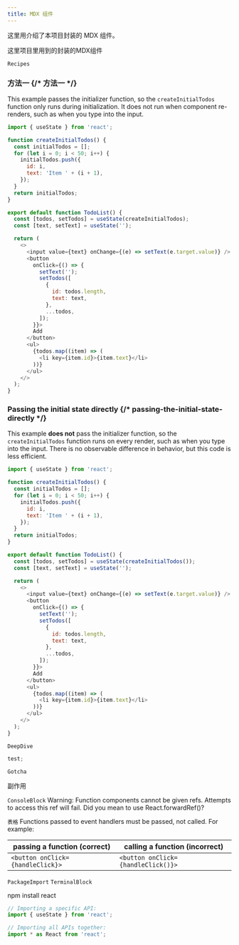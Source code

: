 ```yaml
---
title: MDX 组件
---
```


这里用介绍了本项目封装的 MDX 组件。

<YouWillLearn isChapter={true}>这里项目里用到的封装的MDX组件</YouWillLearn>

<code>Recipes</code>

<Recipes titleText="菜谱步进器" titleId="examples-initializer">

### 方法一 {/* 方法一 */}

This example passes the initializer function, so the `createInitialTodos` function only runs during initialization. It does not run when component re-renders, such as when you type into the input.

<Sandpack>

```js
import { useState } from 'react';

function createInitialTodos() {
  const initialTodos = [];
  for (let i = 0; i < 50; i++) {
    initialTodos.push({
      id: i,
      text: 'Item ' + (i + 1),
    });
  }
  return initialTodos;
}

export default function TodoList() {
  const [todos, setTodos] = useState(createInitialTodos);
  const [text, setText] = useState('');

  return (
    <>
      <input value={text} onChange={(e) => setText(e.target.value)} />
      <button
        onClick={() => {
          setText('');
          setTodos([
            {
              id: todos.length,
              text: text,
            },
            ...todos,
          ]);
        }}>
        Add
      </button>
      <ul>
        {todos.map((item) => (
          <li key={item.id}>{item.text}</li>
        ))}
      </ul>
    </>
  );
}
```

</Sandpack>

<Solution />

### Passing the initial state directly {/* passing-the-initial-state-directly */}

This example **does not** pass the initializer function, so the `createInitialTodos` function runs on every render, such as when you type into the input. There is no observable difference in behavior, but this code is less efficient.

<Sandpack>

```js
import { useState } from 'react';

function createInitialTodos() {
  const initialTodos = [];
  for (let i = 0; i < 50; i++) {
    initialTodos.push({
      id: i,
      text: 'Item ' + (i + 1),
    });
  }
  return initialTodos;
}

export default function TodoList() {
  const [todos, setTodos] = useState(createInitialTodos());
  const [text, setText] = useState('');

  return (
    <>
      <input value={text} onChange={(e) => setText(e.target.value)} />
      <button
        onClick={() => {
          setText('');
          setTodos([
            {
              id: todos.length,
              text: text,
            },
            ...todos,
          ]);
        }}>
        Add
      </button>
      <ul>
        {todos.map((item) => (
          <li key={item.id}>{item.text}</li>
        ))}
      </ul>
    </>
  );
}
```

</Sandpack>

<Solution />

</Recipes>

<code>DeepDive</code>
<DeepDive />

```js {1}
test;
```

<code>Gotcha</code>
<Gotcha>
  <Link isLink={true}>副作用</Link>
</Gotcha>

<code>ConsoleBlock</code>
<ConsoleBlock level="error">
  Warning: Function components cannot be given refs. Attempts to access this ref
  will fail. Did you mean to use React.forwardRef()?
</ConsoleBlock>

<code>表格</code>
Functions passed to event handlers must be passed, not called. For example:

| passing a function (correct)           | calling a function (incorrect) |
|----------------------------------------|--------------------------------|
| `<button onClick={handleClick}>` | `<button onClick={handleClick()}>` |

<code>PackageImport</code>
<code>TerminalBlock</code>

<PackageImport>
<TerminalBlock>

npm install react

</TerminalBlock>

```js
// Importing a specific API:
import { useState } from 'react';

// Importing all APIs together:
import * as React from 'react';
```

</PackageImport>